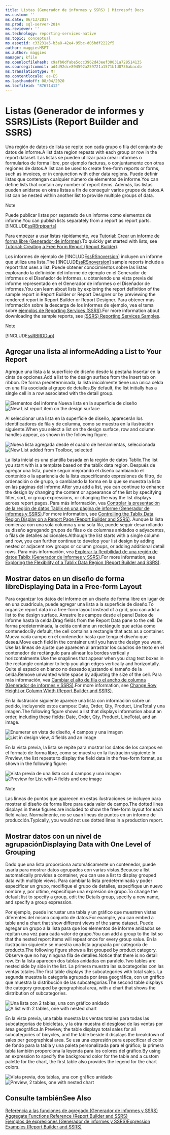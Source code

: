 ```yaml
---
title: Listas (Generador de informes y SSRS) | Microsoft Docs
ms.custom: ''
ms.date: 06/13/2017
ms.prod: sql-server-2014
ms.reviewer: ''
ms.technology: reporting-services-native
ms.topic: conceptual
ms.assetid: c33231a5-b3a8-42e4-95bc-d05bdf2222f5
author: maggiesMSFT
ms.author: maggies
manager: kfile
ms.openlocfilehash: c9afb0dfabe5ccc3962d43eef30031a728514135
ms.sourcegitcommit: ad4d92dce894592a259721a1571b1d8736abacdb
ms.translationtype: MT
ms.contentlocale: es-ES
ms.lasthandoff: 08/04/2020
ms.locfileid: "87671412"
---
```

# <a name="lists-report-builder-and-ssrs"></a><span data-ttu-id="49585-102">Listas (Generador de informes y SSRS)</span><span class="sxs-lookup"><span data-stu-id="49585-102">Lists (Report Builder and SSRS)</span></span>
  <span data-ttu-id="49585-103">Una región de datos de lista se repite con cada grupo o fila del conjunto de datos de informe.</span><span class="sxs-lookup"><span data-stu-id="49585-103">A list data region repeats with each group or row in the report dataset.</span></span> <span data-ttu-id="49585-104">Las listas se pueden utilizar para crear informes o formularios de forma libre, por ejemplo facturas, o conjuntamente con otras regiones de datos.</span><span class="sxs-lookup"><span data-stu-id="49585-104">A list can be used to create free-form reports or forms, such as invoices, or in conjunction with other data regions.</span></span> <span data-ttu-id="49585-105">Puede definir listas que contengan cualquier número de elementos de informe.</span><span class="sxs-lookup"><span data-stu-id="49585-105">You can define lists that contain any number of report items.</span></span> <span data-ttu-id="49585-106">Además, las listas pueden anidarse en otras listas a fin de conseguir varios grupos de datos.</span><span class="sxs-lookup"><span data-stu-id="49585-106">A list can be nested within another list to provide multiple groups of data.</span></span>  
  
> [!NOTE]  
>  <span data-ttu-id="49585-107">Puede publicar listas por separado de un informe como elementos de informe.</span><span class="sxs-lookup"><span data-stu-id="49585-107">You can publish lists separately from a report as report parts.</span></span> [!INCLUDE[ssRBrptparts](../../includes/ssrbrptparts-md.md)]  
  
 <span data-ttu-id="49585-108">Para empezar a usar listas rápidamente, vea [Tutorial: Crear un informe de forma libre &#40;Generador de informes&#41;](../tutorial-creating-a-free-form-report-report-builder.md).</span><span class="sxs-lookup"><span data-stu-id="49585-108">To quickly get started with lists, see [Tutorial: Creating a Free Form Report &#40;Report Builder&#41;](../tutorial-creating-a-free-form-report-report-builder.md).</span></span>  
  
 <span data-ttu-id="49585-109">Los informes de ejemplo de [!INCLUDE[ssRSnoversion](../../includes/ssrsnoversion-md.md)] incluyen un informe que utiliza una lista.</span><span class="sxs-lookup"><span data-stu-id="49585-109">The [!INCLUDE[ssRSnoversion](../../includes/ssrsnoversion-md.md)] sample reports include a report that uses a list.</span></span> <span data-ttu-id="49585-110">Puede obtener conocimientos sobre las listas explorando la definición del informe de ejemplo en el Generador de informes o el Diseñador de informes, u obteniendo una vista previa del informe representado en el Generador de informes o el Diseñador de informes.</span><span class="sxs-lookup"><span data-stu-id="49585-110">You can learn about lists by exploring the report definition of the sample report in Report Builder or Report Designer or by previewing the rendered report in Report Builder or Report Designer.</span></span> <span data-ttu-id="49585-111">Para obtener más información sobre la descarga de los informes de ejemplo, vea el tema sobre [ejemplos de Reporting Services (SSRS)](https://go.microsoft.com/fwlink/?LinkID=198283).</span><span class="sxs-lookup"><span data-stu-id="49585-111">For more information about downloading the sample reports, see [(SSRS) Reporting Services Samples](https://go.microsoft.com/fwlink/?LinkID=198283).</span></span>  
  
> [!NOTE]  
>  [!INCLUDE[ssRBRDDup](../../includes/ssrbrddup-md.md)]  
  
##  <a name="adding-a-list-to-your-report"></a><a name="AddingList"></a><span data-ttu-id="49585-112">Agregar una lista al informe</span><span class="sxs-lookup"><span data-stu-id="49585-112">Adding a List to Your Report</span></span>  
 <span data-ttu-id="49585-113">Agregue una lista a la superficie de diseño desde la pestaña Insertar en la cinta de opciones.</span><span class="sxs-lookup"><span data-stu-id="49585-113">Add a list to the design surface from the Insert tab on ribbon.</span></span> <span data-ttu-id="49585-114">De forma predeterminada, la lista inicialmente tiene una única celda en una fila asociada al grupo de detalles.</span><span class="sxs-lookup"><span data-stu-id="49585-114">By default, the list initially has a single cell in a row associated with the detail group.</span></span>  
  
 <span data-ttu-id="49585-115">![Elementos del informe Nueva lista en la superficie de diseño](../media/rs-listtemplatenew.gif "Elementos del informe Nueva lista en la superficie de diseño")</span><span class="sxs-lookup"><span data-stu-id="49585-115">![New List report item on the design surface](../media/rs-listtemplatenew.gif "New List report item on the design surface")</span></span>  
  
 <span data-ttu-id="49585-116">Al seleccionar una lista en la superficie de diseño, aparecerán los identificadores de fila y de columna, como se muestra en la ilustración siguiente.</span><span class="sxs-lookup"><span data-stu-id="49585-116">When you select a list on the design surface, row and column handles appear, as shown in the following figure.</span></span>  
  
 <span data-ttu-id="49585-117">![Nueva lista agregada desde el cuadro de herramientas, seleccionada](../media/rs-listtemplatenewselected.gif "Nueva lista agregada desde el cuadro de herramientas, seleccionada")</span><span class="sxs-lookup"><span data-stu-id="49585-117">![New List added from Toolbox, selected](../media/rs-listtemplatenewselected.gif "New List added from Toolbox, selected")</span></span>  
  
 <span data-ttu-id="49585-118">La lista inicial es una plantilla basada en la región de datos Tablix.</span><span class="sxs-lookup"><span data-stu-id="49585-118">The list you start with is a template based on the tablix data region.</span></span> <span data-ttu-id="49585-119">Después de agregar una lista, puede seguir mejorando el diseño cambiando el contenido o la apariencia de la lista especificando expresiones de filtro, de ordenación o de grupo, o cambiando la forma en la que se muestra la lista en las páginas del informe.</span><span class="sxs-lookup"><span data-stu-id="49585-119">After you add a list, you can continue to enhance the design by changing the content or appearance of the list by specifying filter, sort, or group expressions, or changing the way the list displays across report pages.</span></span> <span data-ttu-id="49585-120">Para más información, vea [Controlar la presentación de la región de datos Tablix en una página de informe &#40;Generador de informes y SSRS&#41;](controlling-the-tablix-data-region-display-on-a-report-page.md).</span><span class="sxs-lookup"><span data-stu-id="49585-120">For more information, see [Controlling the Tablix Data Region Display on a Report Page &#40;Report Builder and SSRS&#41;](controlling-the-tablix-data-region-display-on-a-report-page.md).</span></span> <span data-ttu-id="49585-121">Aunque la lista comienza con una sola columna y una sola fila, puede seguir desarrollando su diseño agregando grupos de filas o de columnas anidados o adyacentes, o filas de detalles adicionales.</span><span class="sxs-lookup"><span data-stu-id="49585-121">Although the list starts with a single column and row, you can further continue to develop your list design by adding nested or adjacent row groups or column groups, or adding additional detail rows.</span></span> <span data-ttu-id="49585-122">Para más información, vea [Explorar la flexibilidad de una región de datos Tablix &#40;Generador de informes y SSRS&#41;](exploring-the-flexibility-of-a-tablix-data-region-report-builder-and-ssrs.md).</span><span class="sxs-lookup"><span data-stu-id="49585-122">For more information, see [Exploring the Flexibility of a Tablix Data Region &#40;Report Builder and SSRS&#41;](exploring-the-flexibility-of-a-tablix-data-region-report-builder-and-ssrs.md).</span></span>  
  

  
##  <a name="displaying-data-in-a-free-form-layout"></a><a name="DisplayingLayout"></a> <span data-ttu-id="49585-123">Mostrar datos en un diseño de forma libre</span><span class="sxs-lookup"><span data-stu-id="49585-123">Displaying Data in a Free-form Layout</span></span>  
 <span data-ttu-id="49585-124">Para organizar los datos del informe en un diseño de forma libre en lugar de en una cuadrícula, puede agregar una lista a la superficie de diseño.</span><span class="sxs-lookup"><span data-stu-id="49585-124">To organize report data in a free-form layout instead of a grid, you can add a list to the design surface.</span></span> <span data-ttu-id="49585-125">Arrastre los campos desde el panel Datos de informe hasta la celda.</span><span class="sxs-lookup"><span data-stu-id="49585-125">Drag fields from the Report Data pane to the cell.</span></span> <span data-ttu-id="49585-126">De forma predeterminada, la celda contiene un rectángulo que actúa como contenedor.</span><span class="sxs-lookup"><span data-stu-id="49585-126">By default, the cell contains a rectangle that acts as a container.</span></span> <span data-ttu-id="49585-127">Mueva cada campo en el contenedor hasta que tenga el diseño que desea.</span><span class="sxs-lookup"><span data-stu-id="49585-127">Move each field in the container until you have the design you want.</span></span> <span data-ttu-id="49585-128">Use las líneas de ajuste que aparecen al arrastrar los cuadros de texto en el contenedor de rectángulo para alinear los bordes vertical y horizontalmente.</span><span class="sxs-lookup"><span data-stu-id="49585-128">Use the snaplines that appear when you drag text boxes in the rectangle container to help you align edges vertically and horizontally.</span></span> <span data-ttu-id="49585-129">Quite el espacio en blanco no deseado ajustando el tamaño de la celda.</span><span class="sxs-lookup"><span data-stu-id="49585-129">Remove unwanted white space by adjusting the size of the cell.</span></span> <span data-ttu-id="49585-130">Para más información, vea [Cambiar el alto de fila o el ancho de columna &#40;Generador de informes y SSRS&#41;](change-row-height-or-column-width-report-builder-and-ssrs.md).</span><span class="sxs-lookup"><span data-stu-id="49585-130">For more information, see [Change Row Height or Column Width &#40;Report Builder and SSRS&#41;](change-row-height-or-column-width-report-builder-and-ssrs.md).</span></span>  
  
 <span data-ttu-id="49585-131">En la ilustración siguiente aparece una lista con información sobre un pedido, incluyendo estos campos: Date, Order, Qty, Product, LineTotal y una imagen.</span><span class="sxs-lookup"><span data-stu-id="49585-131">The following figure shows a list that displays information about an order, including these fields: Date, Order, Qty, Product, LineTotal, and an image.</span></span>  
  
 <span data-ttu-id="49585-132">![Enumerar en vista de diseño, 4 campos y una imagen](../media/rs-basiclistformdesign.gif "Enumerar en vista de diseño, 4 campos y una imagen")</span><span class="sxs-lookup"><span data-stu-id="49585-132">![List in design view, 4 fields and an image](../media/rs-basiclistformdesign.gif "List in design view, 4 fields and an image")</span></span>  
  
 <span data-ttu-id="49585-133">En la vista previa, la lista se repite para mostrar los datos de los campos en el formato de forma libre, como se muestra en la ilustración siguiente:</span><span class="sxs-lookup"><span data-stu-id="49585-133">In Preview, the list repeats to display the field data in the free-form format, as shown in the following figure:</span></span>  
  
 <span data-ttu-id="49585-134">![Vista previa de una lista con 4 campos y una imagen](../media/rs-basiclistformpreview.gif "Vista previa de una lista con 4 campos y una imagen")</span><span class="sxs-lookup"><span data-stu-id="49585-134">![Preview for List with 4 fields and one image](../media/rs-basiclistformpreview.gif "Preview for List with 4 fields and one image")</span></span>  
  
> [!NOTE]  
>  <span data-ttu-id="49585-135">Las líneas de puntos que aparecen en estas ilustraciones se incluyen para mostrar el diseño de forma libre para cada valor de campo.</span><span class="sxs-lookup"><span data-stu-id="49585-135">The dotted lines displays in these figures are included to show the free-form layout for each field value.</span></span> <span data-ttu-id="49585-136">Normalmente, no se usan líneas de puntos en un informe de producción.</span><span class="sxs-lookup"><span data-stu-id="49585-136">Typically, you would not use dotted lines in a production report.</span></span>  
  

  
##  <a name="displaying-data-with-one-level-of-grouping"></a><a name="DisplayingGrouping"></a> <span data-ttu-id="49585-137">Mostrar datos con un nivel de agrupación</span><span class="sxs-lookup"><span data-stu-id="49585-137">Displaying Data with One Level of Grouping</span></span>  
 <span data-ttu-id="49585-138">Dado que una lista proporciona automáticamente un contenedor, puede usarla para mostrar datos agrupados con varias vistas.</span><span class="sxs-lookup"><span data-stu-id="49585-138">Because a list automatically provides a container, you can use a list to display grouped data with multiple views.</span></span> <span data-ttu-id="49585-139">Para cambiar la lista predeterminada y poder especificar un grupo, modifique el grupo de detalles, especifique un nuevo nombre y, por último, especifique una expresión de grupo.</span><span class="sxs-lookup"><span data-stu-id="49585-139">To change the default list to specify a group, edit the Details group, specify a new name, and specify a group expression.</span></span>  
  
 <span data-ttu-id="49585-140">Por ejemplo, puede incrustar una tabla y un gráfico que muestren vistas diferentes del mismo conjunto de datos.</span><span class="sxs-lookup"><span data-stu-id="49585-140">For example, you can embed a table and a chart that show different views of the same dataset.</span></span> <span data-ttu-id="49585-141">Puede agregar un grupo a la lista para que los elementos de informe anidados se repitan una vez para cada valor de grupo.</span><span class="sxs-lookup"><span data-stu-id="49585-141">You can add a group to the list so that the nested report items will repeat once for every group value.</span></span> <span data-ttu-id="49585-142">En la ilustración siguiente se muestra una lista agrupada por categoría de producto.</span><span class="sxs-lookup"><span data-stu-id="49585-142">The following figure shows a list grouped by product category.</span></span> <span data-ttu-id="49585-143">Observe que no hay ninguna fila de detalles.</span><span class="sxs-lookup"><span data-stu-id="49585-143">Notice that there is no detail row.</span></span> <span data-ttu-id="49585-144">En la lista aparecen dos tablas anidadas en paralelo.</span><span class="sxs-lookup"><span data-stu-id="49585-144">Two tables are nested side by side in the list.</span></span> <span data-ttu-id="49585-145">La primera muestra las subcategorías con las ventas totales.</span><span class="sxs-lookup"><span data-stu-id="49585-145">The first table displays the subcategories with total sales.</span></span> <span data-ttu-id="49585-146">La segunda muestra la categoría agrupada por área geográfica, con un gráfico que muestra la distribución de las subcategorías.</span><span class="sxs-lookup"><span data-stu-id="49585-146">The second table displays the category grouped by geographical area, with a chart that shows the distribution of subcategories.</span></span>  
  
 <span data-ttu-id="49585-147">![Una lista con 2 tablas, una con gráfico anidado](../media/rs-basiclistgroupdesign.gif "Una lista con 2 tablas, una con gráfico anidado")</span><span class="sxs-lookup"><span data-stu-id="49585-147">![A list with 2 tables, one with nested chart](../media/rs-basiclistgroupdesign.gif "A list with 2 tables, one with nested chart")</span></span>  
  
 <span data-ttu-id="49585-148">En la vista previa, una tabla muestra las ventas totales para todas las subcategorías de bicicletas, y la otra muestra el desglose de las ventas por área geográfica.</span><span class="sxs-lookup"><span data-stu-id="49585-148">In Preview, the table displays total sales for all subcategories of bicycles, and the table beside it displays the breakdown of sales per geographical area.</span></span> <span data-ttu-id="49585-149">Se usa una expresión para especificar el color de fondo para la tabla y una paleta personalizada para el gráfico; la primera tabla también proporciona la leyenda para los colores del gráfico.</span><span class="sxs-lookup"><span data-stu-id="49585-149">By using an expression to specify the background color for the table and a custom palette for the chart, the first table also provides the legend for the chart colors.</span></span>  
  
 <span data-ttu-id="49585-150">![Vista previa, dos tablas, una con gráfico anidado](../media/rs-basiclistgrouppreview.gif "Vista previa, dos tablas, una con gráfico anidado")</span><span class="sxs-lookup"><span data-stu-id="49585-150">![Preview, 2 tables, one with nested chart](../media/rs-basiclistgrouppreview.gif "Preview, 2 tables, one with nested chart")</span></span>  
  

  
## <a name="see-also"></a><span data-ttu-id="49585-151">Consulte también</span><span class="sxs-lookup"><span data-stu-id="49585-151">See Also</span></span>  
 <span data-ttu-id="49585-152">[Referencia a las funciones de agregado &#40;Generador de informes y SSRS&#41;](report-builder-functions-aggregate-functions-reference.md) </span><span class="sxs-lookup"><span data-stu-id="49585-152">[Aggregate Functions Reference &#40;Report Builder and SSRS&#41;](report-builder-functions-aggregate-functions-reference.md) </span></span>  
 [<span data-ttu-id="49585-153">Ejemplos de expresiones &#40;Generador de informes y SSRS&#41;</span><span class="sxs-lookup"><span data-stu-id="49585-153">Expression Examples &#40;Report Builder and SSRS&#41;</span></span>](expression-examples-report-builder-and-ssrs.md)  
  
  
